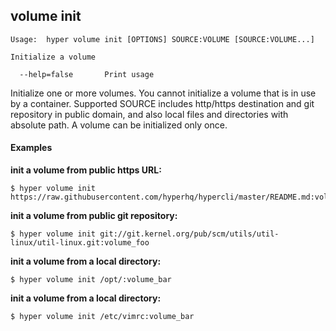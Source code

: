 ## volume init

    Usage:  hyper volume init [OPTIONS] SOURCE:VOLUME [SOURCE:VOLUME...]

    Initialize a volume

      --help=false       Print usage

Initialize one or more volumes. You cannot initialize a volume that is in use by a container.
Supported SOURCE includes http/https destination and git repository in public domain, and also local
files and directories with absolute path. A volume can be initialized only once.

#### Examples

**init a volume from public https URL:**

    $ hyper volume init https://raw.githubusercontent.com/hyperhq/hypercli/master/README.md:volume_foo

**init a volume from public git repository:**

    $ hyper volume init git://git.kernel.org/pub/scm/utils/util-linux/util-linux.git:volume_foo

**init a volume from a local directory:**

    $ hyper volume init /opt/:volume_bar

**init a volume from a local directory:**

    $ hyper volume init /etc/vimrc:volume_bar
